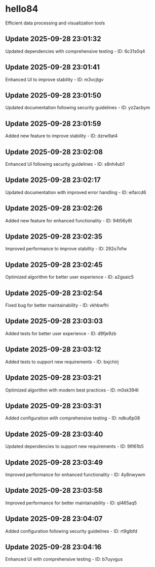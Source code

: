 # hello84
Efficient data processing and visualization tools

## Update 2025-09-28 23:01:32
Updated dependencies with comprehensive testing - ID: 6c31s0q4


## Update 2025-09-28 23:01:41
Enhanced UI to improve stability - ID: m3vcjtgv


## Update 2025-09-28 23:01:50
Updated documentation following security guidelines - ID: yz2acbym


## Update 2025-09-28 23:01:59
Added new feature to improve stability - ID: dzrw9at4


## Update 2025-09-28 23:02:08
Enhanced UI following security guidelines - ID: s8nh4ub1


## Update 2025-09-28 23:02:17
Updated documentation with improved error handling - ID: eifarcd6


## Update 2025-09-28 23:02:26
Added new feature for enhanced functionality - ID: 94t56y6t


## Update 2025-09-28 23:02:35
Improved performance to improve stability - ID: 292o7ofw


## Update 2025-09-28 23:02:45
Optimized algorithm for better user experience - ID: a2gsaic5


## Update 2025-09-28 23:02:54
Fixed bug for better maintainability - ID: vkhbwfhi


## Update 2025-09-28 23:03:03
Added tests for better user experience - ID: d9fje9zb


## Update 2025-09-28 23:03:12
Added tests to support new requirements - ID: bxjchirj


## Update 2025-09-28 23:03:21
Optimized algorithm with modern best practices - ID: m0sk394t


## Update 2025-09-28 23:03:31
Added configuration with comprehensive testing - ID: ndku6p08


## Update 2025-09-28 23:03:40
Updated dependencies to support new requirements - ID: 9lfl61b5


## Update 2025-09-28 23:03:49
Improved performance for enhanced functionality - ID: 4y8nwywm


## Update 2025-09-28 23:03:58
Improved performance for better maintainability - ID: ql465aq5


## Update 2025-09-28 23:04:07
Added configuration following security guidelines - ID: rt9glbfd


## Update 2025-09-28 23:04:16
Enhanced UI with comprehensive testing - ID: b7uyvgus

